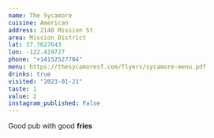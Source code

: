 ```yaml
---
name: The Sycamore
cuisine: American
address: 2140 Mission St
area: Mission District
lat: 37.7627643
lon: -122.419727
phone: "+14152527704"
menu: https://thesycamoresf.com/flyers/sycamore-menu.pdf
drinks: true
visited: "2023-01-21"
taste: 1
value: 2
instagram_published: False
---
```


Good pub with good **fries**
